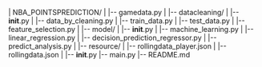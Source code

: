 | NBA_POINTSPREDICTION/
|
|-- gamedata.py
|
|-- datacleaning/
|   |-- __init__.py
|   |-- data_by_cleaning.py
|   |-- train_data.py
|   |-- test_data.py
|
|-- feature_selection.py
|
|-- model/
|   |-- __init__.py
|   |-- machine_learning.py
|   |-- linear_regression.py
|   |-- decision_prediction_regressor.py
|
|-- predict_analysis.py
|
|-- resource/
|   |-- rollingdata_player.json
|   |-- rollingdata.json
|
|-- __init__.py
|-- main.py
|-- README.md